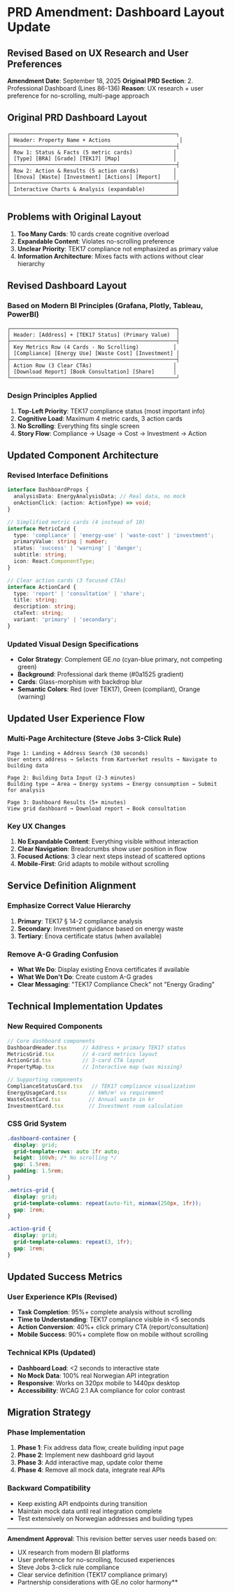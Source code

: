 # PRD Amendment: Dashboard Layout Update
## Revised Based on UX Research and User Preferences

**Amendment Date**: September 18, 2025
**Original PRD Section**: 2. Professional Dashboard (Lines 86-136)
**Reason**: UX research + user preference for no-scrolling, multi-page approach

## Original PRD Dashboard Layout
```
┌─────────────────────────────────────────────────────┐
│ Header: Property Name + Actions                      │
├─────────────────────────────────────────────────────┤
│ Row 1: Status & Facts (5 metric cards)             │
│ [Type] [BRA] [Grade] [TEK17] [Map]                 │
├─────────────────────────────────────────────────────┤
│ Row 2: Action & Results (5 action cards)           │
│ [Enova] [Waste] [Investment] [Actions] [Report]    │
├─────────────────────────────────────────────────────┤
│ Interactive Charts & Analysis (expandable)          │
└─────────────────────────────────────────────────────┘
```

## Problems with Original Layout
1. **Too Many Cards**: 10 cards create cognitive overload
2. **Expandable Content**: Violates no-scrolling preference
3. **Unclear Priority**: TEK17 compliance not emphasized as primary value
4. **Information Architecture**: Mixes facts with actions without clear hierarchy

## Revised Dashboard Layout

### Based on Modern BI Principles (Grafana, Plotly, Tableau, PowerBI)
```
┌─────────────────────────────────────────────────────┐
│ Header: [Address] + [TEK17 Status] (Primary Value)  │
├─────────────────────────────────────────────────────┤
│ Key Metrics Row (4 Cards - No Scrolling)           │
│ [Compliance] [Energy Use] [Waste Cost] [Investment] │
├─────────────────────────────────────────────────────┤
│ Action Row (3 Clear CTAs)                          │
│ [Download Report] [Book Consultation] [Share]      │
└─────────────────────────────────────────────────────┘
```

### Design Principles Applied
1. **Top-Left Priority**: TEK17 compliance status (most important info)
2. **Cognitive Load**: Maximum 4 metric cards, 3 action cards
3. **No Scrolling**: Everything fits single screen
4. **Story Flow**: Compliance → Usage → Cost → Investment → Action

## Updated Component Architecture

### Revised Interface Definitions
```typescript
interface DashboardProps {
  analysisData: EnergyAnalysisData; // Real data, no mock
  onActionClick: (action: ActionType) => void;
}

// Simplified metric cards (4 instead of 10)
interface MetricCard {
  type: 'compliance' | 'energy-use' | 'waste-cost' | 'investment';
  primaryValue: string | number;
  status: 'success' | 'warning' | 'danger';
  subtitle: string;
  icon: React.ComponentType;
}

// Clear action cards (3 focused CTAs)
interface ActionCard {
  type: 'report' | 'consultation' | 'share';
  title: string;
  description: string;
  ctaText: string;
  variant: 'primary' | 'secondary';
}
```

### Updated Visual Design Specifications
- **Color Strategy**: Complement GE.no (cyan-blue primary, not competing green)
- **Background**: Professional dark theme (#0a1525 gradient)
- **Cards**: Glass-morphism with backdrop blur
- **Semantic Colors**: Red (over TEK17), Green (compliant), Orange (warning)

## Updated User Experience Flow

### Multi-Page Architecture (Steve Jobs 3-Click Rule)
```
Page 1: Landing + Address Search (30 seconds)
User enters address → Selects from Kartverket results → Navigate to building data

Page 2: Building Data Input (2-3 minutes)
Building type → Area → Energy systems → Energy consumption → Submit for analysis

Page 3: Dashboard Results (5+ minutes)
View grid dashboard → Download report → Book consultation
```

### Key UX Changes
1. **No Expandable Content**: Everything visible without interaction
2. **Clear Navigation**: Breadcrumbs show user position in flow
3. **Focused Actions**: 3 clear next steps instead of scattered options
4. **Mobile-First**: Grid adapts to mobile without scrolling

## Service Definition Alignment

### Emphasize Correct Value Hierarchy
1. **Primary**: TEK17 § 14-2 compliance analysis
2. **Secondary**: Investment guidance based on energy waste
3. **Tertiary**: Enova certificate status (when available)

### Remove A-G Grading Confusion
- **What We Do**: Display existing Enova certificates if available
- **What We Don't Do**: Create custom A-G grades
- **Clear Messaging**: "TEK17 Compliance Check" not "Energy Grading"

## Technical Implementation Updates

### New Required Components
```typescript
// Core dashboard components
DashboardHeader.tsx     // Address + primary TEK17 status
MetricsGrid.tsx         // 4-card metrics layout
ActionGrid.tsx          // 3-card CTA layout
PropertyMap.tsx         // Interactive map (was missing)

// Supporting components
ComplianceStatusCard.tsx   // TEK17 compliance visualization
EnergyUsageCard.tsx       // kWh/m² vs requirement
WasteCostCard.tsx         // Annual waste in kr
InvestmentCard.tsx        // Investment room calculation
```

### CSS Grid System
```css
.dashboard-container {
  display: grid;
  grid-template-rows: auto 1fr auto;
  height: 100vh; /* No scrolling */
  gap: 1.5rem;
  padding: 1.5rem;
}

.metrics-grid {
  display: grid;
  grid-template-columns: repeat(auto-fit, minmax(250px, 1fr));
  gap: 1rem;
}

.action-grid {
  display: grid;
  grid-template-columns: repeat(3, 1fr);
  gap: 1rem;
}
```

## Updated Success Metrics

### User Experience KPIs (Revised)
- **Task Completion**: 95%+ complete analysis without scrolling
- **Time to Understanding**: TEK17 compliance visible in <5 seconds
- **Action Conversion**: 40%+ click primary CTA (report/consultation)
- **Mobile Success**: 90%+ complete flow on mobile without scrolling

### Technical KPIs (Updated)
- **Dashboard Load**: <2 seconds to interactive state
- **No Mock Data**: 100% real Norwegian API integration
- **Responsive**: Works on 320px mobile to 1440px desktop
- **Accessibility**: WCAG 2.1 AA compliance for color contrast

## Migration Strategy

### Phase Implementation
1. **Phase 1**: Fix address data flow, create building input page
2. **Phase 2**: Implement new dashboard grid layout
3. **Phase 3**: Add interactive map, update color theme
4. **Phase 4**: Remove all mock data, integrate real APIs

### Backward Compatibility
- Keep existing API endpoints during transition
- Maintain mock data until real integration complete
- Test extensively on Norwegian addresses and building types

---

**Amendment Approval**: This revision better serves user needs based on:
- UX research from modern BI platforms
- User preference for no-scrolling, focused experiences
- Steve Jobs 3-click rule compliance
- Clear service definition (TEK17 compliance primary)
- Partnership considerations with GE.no color harmony**